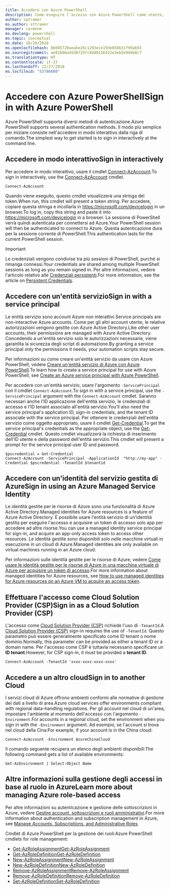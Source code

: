 ```yaml
---
title: Accedere con Azure PowerShell
description: Come eseguire l'accesso con Azure PowerShell come utente, come entità servizio o con le identità gestite per le risorse di Azure.
author: sptramer
ms.author: sttramer
manager: carmonm
ms.devlang: powershell
ms.topic: conceptual
ms.date: 10/29/2018
ms.openlocfilehash: 8b085720aeabe26c1293ece193e050b31f99a693
ms.sourcegitcommit: ae81b08a45d8729fc8d40156422e3eb2e94de8c7
ms.translationtype: HT
ms.contentlocale: it-IT
ms.lasthandoff: 12/27/2018
ms.locfileid: "53786680"
---
```

# <a name="sign-in-with-azure-powershell"></a><span data-ttu-id="d8df4-103">Accedere con Azure PowerShell</span><span class="sxs-lookup"><span data-stu-id="d8df4-103">Sign in with Azure PowerShell</span></span>

<span data-ttu-id="d8df4-104">Azure PowerShell supporta diversi metodi di autenticazione.</span><span class="sxs-lookup"><span data-stu-id="d8df4-104">Azure PowerShell supports several authentication methods.</span></span> <span data-ttu-id="d8df4-105">Il modo più semplice per iniziare consiste nell'accedere in modo interattivo dalla riga di comando.</span><span class="sxs-lookup"><span data-stu-id="d8df4-105">The simplest way to get started is to sign in interactively at the command line.</span></span>

## <a name="sign-in-interactively"></a><span data-ttu-id="d8df4-106">Accedere in modo interattivo</span><span class="sxs-lookup"><span data-stu-id="d8df4-106">Sign in interactively</span></span>

<span data-ttu-id="d8df4-107">Per accedere in modo interattivo, usare il cmdlet [Connect-AzAccount](/powershell/module/az.accounts/connect-azaccount).</span><span class="sxs-lookup"><span data-stu-id="d8df4-107">To sign in interactively, use the [Connect-AzAccount](/powershell/module/az.accounts/connect-azaccount) cmdlet.</span></span>

```azurepowershell-interactive
Connect-AzAccount
```

<span data-ttu-id="d8df4-108">Quando viene eseguito, questo cmdlet visualizzerà una stringa del token.</span><span class="sxs-lookup"><span data-stu-id="d8df4-108">When run, this cmdlet will present a token string.</span></span> <span data-ttu-id="d8df4-109">Per accedere, copiare questa stringa e incollarla in https://microsoft.com/devicelogin in un browser.</span><span class="sxs-lookup"><span data-stu-id="d8df4-109">To log in, copy this string and paste it into https://microsoft.com/devicelogin in a browser.</span></span> <span data-ttu-id="d8df4-110">La sessione di PowerShell verrà quindi autenticata per connettersi ad Azure.</span><span class="sxs-lookup"><span data-stu-id="d8df4-110">Your PowerShell session will then be authenticated to connect to Azure.</span></span> <span data-ttu-id="d8df4-111">Questa autenticazione dura per la sessione corrente di PowerShell.</span><span class="sxs-lookup"><span data-stu-id="d8df4-111">This authentication lasts for the current PowerShell session.</span></span>

> [!IMPORTANT]
>
> <span data-ttu-id="d8df4-112">Le credenziali vengono condivise tra più sessioni di PowerShell, purché si rimanga connessi.</span><span class="sxs-lookup"><span data-stu-id="d8df4-112">Your credentials are shared among multiple PowerShell sessions as long as you remain signed in.</span></span>
> <span data-ttu-id="d8df4-113">Per altre informazioni, vedere l'articolo relativo alle [Credenziali persistenti](context-persistence.md).</span><span class="sxs-lookup"><span data-stu-id="d8df4-113">For more information, see the article on [Persistent Credentials](context-persistence.md).</span></span>

## <a name="sign-in-with-a-service-principal"></a><span data-ttu-id="d8df4-114">Accedere con un'entità servizio</span><span class="sxs-lookup"><span data-stu-id="d8df4-114">Sign in with a service principal</span></span>

<span data-ttu-id="d8df4-115">Le entità servizio sono account Azure non interattivi.</span><span class="sxs-lookup"><span data-stu-id="d8df4-115">Service principals are non-interactive Azure accounts.</span></span> <span data-ttu-id="d8df4-116">Come per gli altri account utente, le relative autorizzazioni vengono gestite con Azure Active Directory.</span><span class="sxs-lookup"><span data-stu-id="d8df4-116">Like other user accounts, their permissions are managed with Azure Active Directory.</span></span> <span data-ttu-id="d8df4-117">Concedendo a un'entità servizio solo le autorizzazioni necessarie, viene garantita la sicurezza degli script di automazione.</span><span class="sxs-lookup"><span data-stu-id="d8df4-117">By granting a service principal only the permissions it needs, your automation scripts stay secure.</span></span>

<span data-ttu-id="d8df4-118">Per informazioni su come creare un'entità servizio da usare con Azure PowerShell, vedere [Creare un'entità servizio di Azure con Azure PowerShell](create-azure-service-principal-azureps.md).</span><span class="sxs-lookup"><span data-stu-id="d8df4-118">To learn how to create a service principal for use with Azure PowerShell, see [Create an Azure service principal with Azure PowerShell](create-azure-service-principal-azureps.md).</span></span>

<span data-ttu-id="d8df4-119">Per accedere con un'entità servizio, usare l'argomento `-ServicePrincipal` con il cmdlet `Connect-AzAccount`.</span><span class="sxs-lookup"><span data-stu-id="d8df4-119">To sign in with a service principal, use the `-ServicePrincipal` argument with the `Connect-AzAccount` cmdlet.</span></span> <span data-ttu-id="d8df4-120">Saranno necessari anche l'ID applicazione dell'entità servizio, le credenziali di accesso e l'ID tenant associato all'entità servizio.</span><span class="sxs-lookup"><span data-stu-id="d8df4-120">You'll also need the service principal's application ID, sign-in credentials, and the tenant ID associate with the service principal.</span></span> <span data-ttu-id="d8df4-121">Per ottenere le credenziali dell'entità servizio come oggetto appropriato, usare il cmdlet [Get-Credential](/powershell/module/microsoft.powershell.security/get-credential).</span><span class="sxs-lookup"><span data-stu-id="d8df4-121">To get the service principal's credentials as the appropriate object, use the [Get-Credential](/powershell/module/microsoft.powershell.security/get-credential) cmdlet.</span></span> <span data-ttu-id="d8df4-122">Questo cmdlet visualizzerà la richiesta di inserimento dell'ID utente e della password dell'entità servizio.</span><span class="sxs-lookup"><span data-stu-id="d8df4-122">This cmdlet will present a prompt for the service principal user ID and password.</span></span>

```azurepowershell-interactive
$pscredential = Get-Credential
Connect-AzAccount -ServicePrincipal -ApplicationId  "http://my-app" -Credential $pscredential -TenantId $tenantid
```

## <a name="sign-in-using-an-azure-managed-service-identity"></a><span data-ttu-id="d8df4-123">Accedere con un'identità del servizio gestita di Azure</span><span class="sxs-lookup"><span data-stu-id="d8df4-123">Sign in using an Azure Managed Service Identity</span></span>

<span data-ttu-id="d8df4-124">Le identità gestite per le risorse di Azure sono una funzionalità di Azure Active Directory.</span><span class="sxs-lookup"><span data-stu-id="d8df4-124">Managed identities for Azure resources is a feature of Azure Active Directory.</span></span> <span data-ttu-id="d8df4-125">È possibile usare l'entità servizio di un'identità gestita per eseguire l'accesso e acquisire un token di accesso solo app per accedere ad altre risorse.</span><span class="sxs-lookup"><span data-stu-id="d8df4-125">You can use a managed identity service principal for sign-in, and acquire an app-only access token to access other resources.</span></span> <span data-ttu-id="d8df4-126">Le identità gestite sono disponibili solo nelle macchine virtuali in esecuzione in un cloud di Azure.</span><span class="sxs-lookup"><span data-stu-id="d8df4-126">Managed identities are only available on virtual machines running in an Azure cloud.</span></span>

<span data-ttu-id="d8df4-127">Per informazioni sulle identità gestite per le risorse di Azure, vedere [Come usare le identità gestite per le risorse di Azure in una macchina virtuale di Azure per acquisire un token di accesso](/azure/active-directory/managed-identities-azure-resources/how-to-use-vm-token).</span><span class="sxs-lookup"><span data-stu-id="d8df4-127">For more information about managed identities for Azure resources, see [How to use managed identities for Azure resources on an Azure VM to acquire an access token](/azure/active-directory/managed-identities-azure-resources/how-to-use-vm-token).</span></span>

## <a name="sign-in-as-a-cloud-solution-provider-csp"></a><span data-ttu-id="d8df4-128">Effettuare l'accesso come Cloud Solution Provider (CSP)</span><span class="sxs-lookup"><span data-stu-id="d8df4-128">Sign in as a Cloud Solution Provider (CSP)</span></span>

<span data-ttu-id="d8df4-129">L'accesso come [Cloud Solution Provider (CSP)](https://azure.microsoft.com/en-us/offers/ms-azr-0145p/) richiede l'uso di `-TenantId`.</span><span class="sxs-lookup"><span data-stu-id="d8df4-129">A [Cloud Solution Provider (CSP)](https://azure.microsoft.com/en-us/offers/ms-azr-0145p/) sign-in requires the use of `-TenantId`.</span></span> <span data-ttu-id="d8df4-130">Questo parametro può essere generalmente specificato come ID tenant o nome dominio.</span><span class="sxs-lookup"><span data-stu-id="d8df4-130">Normally, this parameter can be provided as either a tenant ID or a domain name.</span></span> <span data-ttu-id="d8df4-131">Per l'accesso come CSP è tuttavia necessario specificare un **ID tenant**.</span><span class="sxs-lookup"><span data-stu-id="d8df4-131">However, for CSP sign-in, it must be provided a **tenant ID**.</span></span>

```azurepowershell-interactive
Connect-AzAccount -TenantId 'xxxx-xxxx-xxxx-xxxx'
```

## <a name="sign-in-to-another-cloud"></a><span data-ttu-id="d8df4-132">Accedere a un altro cloud</span><span class="sxs-lookup"><span data-stu-id="d8df4-132">Sign in to another Cloud</span></span>

<span data-ttu-id="d8df4-133">I servizi cloud di Azure offrono ambienti conformi alle normative di gestione dei dati a livello di area.</span><span class="sxs-lookup"><span data-stu-id="d8df4-133">Azure cloud services offer environments compliant with regional data-handling regulations.</span></span>
<span data-ttu-id="d8df4-134">Per gli account nel cloud di un'area, impostare l'ambiente al momento dell'accesso con l'argomento `-Environment`.</span><span class="sxs-lookup"><span data-stu-id="d8df4-134">For accounts in a regional cloud, set the environment when you sign in with the `-Environment` argument.</span></span>
<span data-ttu-id="d8df4-135">Ad esempio, se l'account si trova nel cloud della Cina:</span><span class="sxs-lookup"><span data-stu-id="d8df4-135">For example, if your account is in the China cloud:</span></span>

```azurepowershell-interactive
Connect-AzAccount -Environment AzureChinaCloud
```

<span data-ttu-id="d8df4-136">Il comando seguente recupera un elenco degli ambienti disponibili:</span><span class="sxs-lookup"><span data-stu-id="d8df4-136">The following command gets a list of available environments:</span></span>

```azurepowershell-interactive
Get-AzEnvironment | Select-Object Name
```

## <a name="learn-more-about-managing-azure-role-based-access"></a><span data-ttu-id="d8df4-137">Altre informazioni sulla gestione degli accessi in base al ruolo in Azure</span><span class="sxs-lookup"><span data-stu-id="d8df4-137">Learn more about managing Azure role-based access</span></span>

<span data-ttu-id="d8df4-138">Per altre informazioni su autenticazione e gestione delle sottoscrizioni in Azure, vedere [Gestire account, sottoscrizioni e ruoli amministrativi](/azure/active-directory/role-based-access-control-configure).</span><span class="sxs-lookup"><span data-stu-id="d8df4-138">For more information about authentication and subscription management in Azure, see [Manage Accounts, Subscriptions, and Administrative Roles](/azure/active-directory/role-based-access-control-configure).</span></span>

<span data-ttu-id="d8df4-139">Cmdlet di Azure PowerShell per la gestione dei ruoli:</span><span class="sxs-lookup"><span data-stu-id="d8df4-139">Azure PowerShell cmdlets for role management:</span></span>

* [<span data-ttu-id="d8df4-140">Get-AzRoleAssignment</span><span class="sxs-lookup"><span data-stu-id="d8df4-140">Get-AzRoleAssignment</span></span>](/powershell/module/az.Resources/Get-azRoleAssignment)
* [<span data-ttu-id="d8df4-141">Get-AzRoleDefinition</span><span class="sxs-lookup"><span data-stu-id="d8df4-141">Get-AzRoleDefinition</span></span>](/powershell/module/az.Resources/Get-azRoleDefinition)
* [<span data-ttu-id="d8df4-142">New-AzRoleAssignment</span><span class="sxs-lookup"><span data-stu-id="d8df4-142">New-AzRoleAssignment</span></span>](/powershell/module/az.Resources/New-azRoleAssignment)
* [<span data-ttu-id="d8df4-143">New-AzRoleDefinition</span><span class="sxs-lookup"><span data-stu-id="d8df4-143">New-AzRoleDefinition</span></span>](/powershell/module/az.Resources/New-azRoleDefinition)
* [<span data-ttu-id="d8df4-144">Remove-AzRoleAssignment</span><span class="sxs-lookup"><span data-stu-id="d8df4-144">Remove-AzRoleAssignment</span></span>](/powershell/module/az.Resources/Remove-azRoleAssignment)
* [<span data-ttu-id="d8df4-145">Remove-AzRoleDefinition</span><span class="sxs-lookup"><span data-stu-id="d8df4-145">Remove-AzRoleDefinition</span></span>](/powershell/module/az.Resources/Remove-azRoleDefinition)
* [<span data-ttu-id="d8df4-146">Set-AzRoleDefinition</span><span class="sxs-lookup"><span data-stu-id="d8df4-146">Set-AzRoleDefinition</span></span>](/powershell/module/az.Resources/Set-azRoleDefinition)
